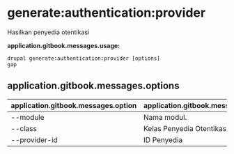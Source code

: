 # generate:authentication:provider
Hasilkan penyedia otentikasi

**application.gitbook.messages.usage:**
```
drupal generate:authentication:provider [options]
gap
```

## application.gitbook.messages.options
application.gitbook.messages.option | application.gitbook.messages.details
-------|-------------
--module | Nama modul.
--class | Kelas Penyedia Otentikasi
--provider-id | ID Penyedia
